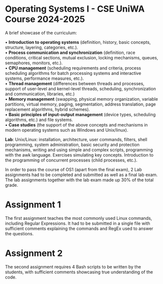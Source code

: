 # Operating Systems I - CSE UniWA Course 2024-2025
A brief showcase of the curriculum:

• **Introduction to operating systems** (definition, history, basic concepts, structure, layering, categories, etc.).  
• **Process communication and synchronization** (definition, race conditions, critical sections, mutual exclusion, locking mechanisms, queues, semaphores, monitors, etc.).  
• **CPU management** (scheduling requirements and criteria, process scheduling algorithms for batch processing systems and interactive systems, performance measures, etc.).  
• **Thread management** (differences between threads and processes, support of user-level and kernel-level threads, scheduling, synchronization and communication, libraries, etc.)  
• **Memory management** (swapping, physical memory organization, variable partitions, virtual memory, paging, segmentation, address translation, page replacement algorithms, hybrid schemes).  
• **Basic principles of input-output management** (device types, scheduling algorithms, etc.) and file systems.  
• **Case studies** (the support of the above concepts and mechanisms in modern operating systems such as Windows and Unix/linux).  

**Lab**:
Unix/Linux: installation, architecture, user commands, filters, shell programming, system
administration, basic security and protection mechanisms, writing and using simple and
complex scripts, programming with the awk language. Exercises simulating key concepts.
Introduction to the programming of concurrent processes (child processes, etc.).

In order to pass the course of OS1 (apart from the final exam), 2 Lab assignments had to be completed and submitted as well as a final lab exam.
The lab assignments together with the lab exam made up 30% of the total grade.

# Assignment 1
The first assignment teaches the most commonly used Linux commands, including Regular Expressions.
It had to be submitted in a single file with sufficient comments explaining the commands and RegEx used to answer the questions.

# Assignment 2
The second assignment requires 4 Bash scripts to be written by the students, with sufficient comments showcasing true understanding of the code.
